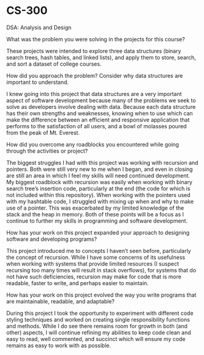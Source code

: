 # CS-300
DSA: Analysis and Design


What was the problem you were solving in the projects for this course? 

  These projects were intended to explore three data structures (binary search trees, hash tables, and linked lists), and apply them to store, search, and sort a dataset of college courses.

        
How did you approach the problem? Consider why data structures are important to understand. 

  I knew going into this project that data structures are a very important aspect of software development because many of the problems we seek to solve as developers involve dealing with data. Because each data structure has their own strengths and weaknesses, knowing when to use which can make the difference between an efficient and responsive application that performs to the satisfaction of all users, and a bowl of molasses poured from the peak of Mt. Everest.

        
How did you overcome any roadblocks you encountered while going through the activities or project? 

  The biggest struggles I had with this project was working with recursion and pointers. Both were still very new to me when I began, and even in closing are still an area in which I feel my skills will need continued development. My biggest roadblock with recursion was easily when working with binary search tree’s insertion code, particularly at the end (the code for which is not included within this repository). When working with the pointers used with my hashtable code, I struggled with mixing up when and why to make use of a pointer. This was exacerbated by my limited knowledge of the stack and the heap in memory. Both of these points will be a focus as I continue to further my skills in programming and software development. 

        
How has your work on this project expanded your approach to designing software and developing programs? 

  This project introduced me to concepts I haven’t seen before, particularly the concept of recursion. While I have some concerns of its usefulness when working with systems that provide limited resources (I suspect recursing too many times will result in stack overflows), for systems that do not have such deficiencies, recursion may make for code that is more readable, faster to write, and perhaps easier to maintain.

        
How has your work on this project evolved the way you write programs that are maintainable, readable, and adaptable? 

  During this project I took the opportunity to experiment with different code styling techniques and worked on creating single responsibility functions and methods. While I do see there remains room for growth in both (and other) aspects, I will continue refining my abilities to keep code clean and easy to read, well commented, and succinct which will ensure my code remains as easy to work with as possible.
